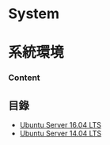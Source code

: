 # System
# 系統環境

### Content
## 目錄

* [Ubuntu Server 16.04 LTS](#ubuntu-server-1604)
* [Ubuntu Server 14.04 LTS](#ubuntu-server-1404)